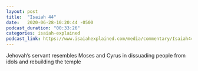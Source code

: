 ```yaml
---
layout: post
title:  "Isaiah 44"
date:   2020-06-28-10:20:44 -0500
podcast_duration: "00:33:26"
categories: isaiah-explained
podcast_link: https://www.isaiahexplained.com/media/commentary/Isaiah44.mp3
---
```

Jehovah’s servant resembles Moses and Cyrus in dissuading people from idols and rebuilding the temple

